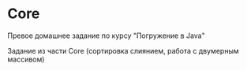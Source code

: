 # Core
Превое домашнее задание по курсу "Погружение в Java"

Задание из части Core (сортировка слиянием, работа с двумерным массивом)

